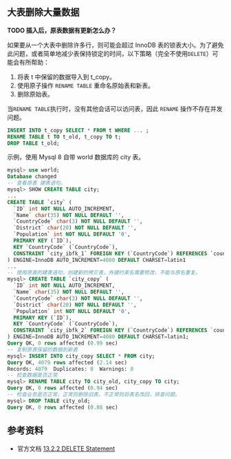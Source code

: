 ## 大表删除大量数据

**TODO 插入后，原表数据有更新怎么办？**

如果要从一个大表中删除许多行，则可能会超过 InnoDB 表的锁表大小。为了避免此问题，或者简单地减少表保持锁定的时间，以下策略（完全不使用`DELETE`）可能会有所帮助：

1. 将表 t 中保留的数据导入到 t_copy。
2. 使用原子操作 `RENAME TABLE` 重命名原始表和新表。
3. 删除原始表。

当`RENAME TABLE`执行时，没有其他会话可以访问表，因此 `RENAME` 操作不存在并发问题。

```sql
INSERT INTO t_copy SELECT * FROM t WHERE ... ;
RENAME TABLE t TO t_old, t_copy TO t;
DROP TABLE t_old;
```

示例，使用 Mysql 8 自带 world 数据库的 city 表。

```sql
mysql> use world;
Database changed
-- 查看原表 建表语句。
mysql> SHOW CREATE TABLE city;
...
CREATE TABLE `city` (
  `ID` int NOT NULL AUTO_INCREMENT,
  `Name` char(35) NOT NULL DEFAULT '',
  `CountryCode` char(3) NOT NULL DEFAULT '',
  `District` char(20) NOT NULL DEFAULT '',
  `Population` int NOT NULL DEFAULT '0',
  PRIMARY KEY (`ID`),
  KEY `CountryCode` (`CountryCode`),
  CONSTRAINT `city_ibfk_1` FOREIGN KEY (`CountryCode`) REFERENCES `country` (`Code`)
) ENGINE=InnoDB AUTO_INCREMENT=4080 DEFAULT CHARSET=latin1 
...
-- 使用原表的建表语句，创建新的拷贝表，外键约束名需要修改，不能与原名重复。
mysql> CREATE TABLE `city_copy` (
  `ID` int NOT NULL AUTO_INCREMENT,
  `Name` char(35) NOT NULL DEFAULT '',
  `CountryCode` char(3) NOT NULL DEFAULT '',
  `District` char(20) NOT NULL DEFAULT '',
  `Population` int NOT NULL DEFAULT '0',
  PRIMARY KEY (`ID`),
  KEY `CountryCode` (`CountryCode`),
  CONSTRAINT `city_ibfk_2` FOREIGN KEY (`CountryCode`) REFERENCES `country` (`Code`)
) ENGINE=InnoDB AUTO_INCREMENT=4080 DEFAULT CHARSET=latin1;
Query OK, 0 rows affected (0.99 sec)
-- 复制原表保留的数据到新表
mysql> INSERT INTO city_copy SELECT * FROM city;
Query OK, 4079 rows affected (2.14 sec)
Records: 4079  Duplicates: 0  Warnings: 0
-- 检查数据是否正常
mysql> RENAME TABLE city TO city_old, city_copy TO city;
Query OK, 0 rows affected (0.94 sec)
-- 检查业务是否正常，正常则删除旧表。不正常则将表名改回，排查问题。
mysql> DROP TABLE city_old;
Query OK, 0 rows affected (0.88 sec)

```

## 参考资料

- 官方文档 [13.2.2 DELETE Statement](https://dev.mysql.com/doc/refman/8.0/en/delete.html)
